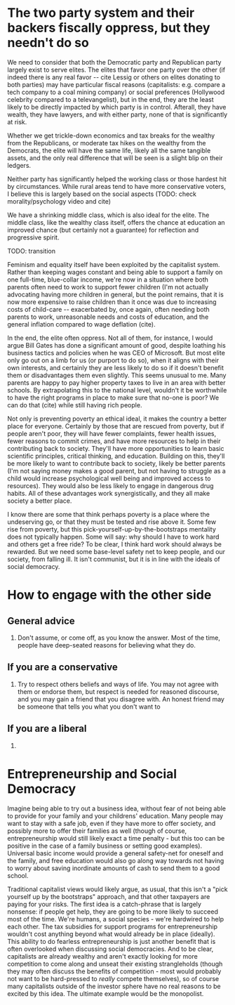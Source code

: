 
# The two party system and their backers fiscally oppress, but they needn't do so

We need to consider that both the Democratic party and
Republican party largely exist to serve elites. The elites
that favor one party over the other (if indeed there is
any real favor -- cite Lessig or others on elites donating
to both parties) may have particular fiscal reasons
(capitalists: e.g. compare a tech company to a coal mining company)
or social preferences (Hollywood celebrity compared to a televangelist),
but in the end, they are the least likely to be directly impacted
by which party is in control. Afterall, they have wealth, they have
lawyers, and with either party, none of that is significantly at
risk.

Whether we get trickle-down economics and tax breaks for the wealthy
from the Republicans, or moderate tax hikes on the wealthy from the
Democrats, the elite will have the same life, likely all the same
tangible assets, and the only real difference that will be seen
is a slight blip on their ledgers.

Neither party has significantly helped the working class or those
hardest hit by circumstances. While rural areas tend to have more
conservative voters, I believe this is largely based on the social
aspects (TODO: check morality/psychology video and cite)

We have a shrinking middle class, which is also ideal for the elite.
The middle class, like the wealthy class itself, offers the chance
at education an improved chance (but certainly not a guarantee) for reflection
and progressive spirit.

TODO: transition

Feminism and equality itself have been exploited by the capitalist system.
Rather than keeping wages constant and being able to support a family
on one full-time, blue-collar income, we're now in a situation where
both parents often need to work to support fewer children (I'm not
actually advocating having more children in general, but the point remains,
that it is now more expensive to raise children than it once was
due to increasing costs of child-care -- exacerbated by, once again,
often needing both parents to work, unreasonable needs and costs of education,
and the general inflation compared to wage deflation (cite).

In the end, the elite often oppress. Not all of them, for instance, I
would argue Bill Gates has done a significant amount of good, despite
loathing his business tactics and policies when he was CEO of Microsoft.
But most elite only go out on a limb for us (or purport to do so), when
it aligns with their own interests, and certainly they are less likely
to do so if it doesn't benefit them or disadvantages them even slightly.
This seems unusual to me. Many parents are happy to pay higher property
taxes to live in an area with better schools. By extrapolating this
to the national level, wouldn't it be worthwhile to have the right
programs in place to make sure that no-one is poor? We can do that (cite)
while still having rich people.

Not only is preventing poverty an ethical ideal, it makes the country
a better place for everyone. Certainly by those that are rescued from poverty, but
if people aren't poor, they will have fewer complaints, fewer health issues,
fewer reasons to commit crimes, and have more resources to help in
their contributing back to society. They'll have more opportunities
to learn basic scientific principles, critical thinking, and education.
Building on this, they'll be more likely to want to contribute back to society,
likely be better parents (I'm not saying money makes a good parent, but
not having to struggle as a child would increase psychological well being
and improved access to resources). They would also be less likely to
engage in dangerous drug habits. All of these advantages work synergistically,
and they all make society a better place.

I know there are some that think perhaps poverty is a place where the undeserving
go, or that they must be tested and rise above it. Some few rise from poverty,
but this pick-yourself-up-by-the-bootstraps mentality does not typically happen.
Some will say: why should I have to work hard and others get a free ride?
To be clear, I think hard work should always be rewarded. But we need some base-level
safety net to keep people, and our society, from falling ill. It isn't communist,
but it is in line with the ideals of social democracy.

# How to engage with the other side

## General advice

1. Don't assume, or come off, as you know the answer. Most of the time,
people have deep-seated reasons for believing what they do.

## If you are a conservative

1. Try to respect others beliefs and ways of life. You may not
agree with them or endorse them, but respect is needed for
reasoned discourse, and you may gain a friend that you disagree with.
An honest friend may be someone that tells you what you don't want to


## If you are a liberal

1. 


# Entrepreneurship and Social Democracy

Imagine being able to try out a business idea, without fear of
not being able to provide for your family and your childrens'
education. Many people may want to stay with a safe job, even
if they have more to offer society, and possibly more to
offer their families as well (though of course, entrepreneurship
would still likely exact a time penalty - but this too can be
positive in the case of a family business or setting good
examples). Universal basic income would provide a general
safety-net for oneself and the family, and free education
would also go along way towards not having to worry about saving
inordinate amounts of cash to send them to a good school.

Traditional capitalist views would likely argue, as usual,
that this isn't a "pick yourself up by the bootstraps" approach,
and that other taxpayers are paying for your risks. The first
idea is a catch-phrase that is largely nonsense: if people
get help, they are going to be more likely to succeed most
of the time. We're humans, a social species - we're hardwired
to help each other. The tax subsidies for support programs
for entrepreneurship wouldn't cost anything beyond what
would already be in place (ideally). This ability to do
fearless entrepreneurship is just another benefit that is
often overlooked when discussing social democracies. And to be
clear, capitalists are already wealthy and aren't exactly
looking for more competition to come along and unseat
their existing strangleholds (though they may often
discuss the benefits of competition - most would probably
not want to be hard-pressed to *really* compete themselves),
so of course many capitalists outside of the investor sphere
have no real reasons to be excited by this idea. The ultimate
example would be the monopolist.

